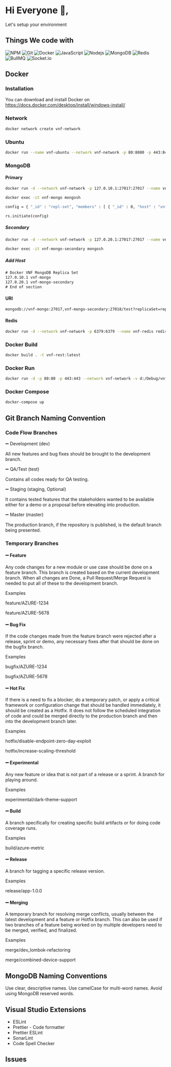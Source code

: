 # Hi Everyone 👋,

Let's setup your environment

## Things We code with

![NPM](https://img.shields.io/badge/NPM-CB3837?logo=npm&logoColor=white&style=for-the-badge)
![Git](https://img.shields.io/badge/Git-F05032?logo=git&logoColor=white&style=for-the-badge)
![Docker](https://img.shields.io/badge/Docker-46a2f1?logo=docker&logoColor=white&style=for-the-badge)
![JavaScript](https://img.shields.io/badge/JavaScript-F7DF1E?logo=javascript&logoColor=black&style=for-the-badge)
![Nodejs](https://img.shields.io/badge/Nodejs-43853d?logo=Node.js&logoColor=white&style=for-the-badge)
![MongoDB](https://img.shields.io/badge/MongoDB-13aa52?logo=mongodb&logoColor=white&style=for-the-badge)
![Redis](https://img.shields.io/badge/Redis-CB3837?logo=redis&logoColor=white&style=for-the-badge)
![BullMQ](https://img.shields.io/badge/BullMQ-1E293B?logo=bullmq&logoColor=white&style=for-the-badge)
![Socket.io](https://img.shields.io/badge/Socket.io-010101?logo=socketio&logoColor=white&style=for-the-badge)

## Docker

### Installation

You can download and install Docker on https://docs.docker.com/desktop/install/windows-install/

### Network

```bash
docker network create vnf-network
```

### Ubuntu

```bash
docker run --name vnf-ubuntu --network vnf-network -p 80:8080 -p 443:8443 -p 22:22 -itd ubuntu:latest
```

### MongoDB

#### Primary

```bash
docker run -d --network vnf-network -p 127.0.10.1:27017:27017 --name vnf-mongo mongo:latest mongod --replSet repl-set

docker exec -it vnf-mongo mongosh

config = { "_id" : "repl-set", "members" : [ { "_id" : 0, "host" : "vnf-mongo:27017" }, { "_id" : 1, "host" : "vnf-mongo-secondary:27017" } ] }

rs.initiate(config)
```

##### Secondary

```bash
docker run -d --network vnf-network -p 127.0.20.1:27017:27017 --name vnf-mongo-secondary mongo:latest mongod --replSet repl-set

docker exec -it vnf-mongo-secondary mongosh
```

##### Add Host

```txt
# Docker VNF MongoDB Replica Set
127.0.10.1 vnf-mongo
127.0.20.1 vnf-mongo-secondary
# End of section
```

#### URI

```txt
mongodb://vnf-mongo:27017,vnf-mongo-secondary:27018/test?replicaSet=repl-set
```

#### Redis

```bash
docker run -d --network vnf-network -p 6379:6379 --name vnf-redis redis:latest
```

### Docker Build

```bash
docker build . -t vnf-rest:latest
```

### Docker Run

```bash
docker run -d -p 80:80 -p 443:443 --network vnf-network -v d:/Debug/vnf-rest/app:/app/ --name vnf-rest vnf-rest:latest
```

### Docker Compose

```bash
docker-compose up
```

## Git Branch Naming Convention

### Code Flow Branches

➖ Development (dev)

All new features and bug fixes should be brought to the development branch.

➖ QA/Test (test)

Contains all codes ready for QA testing.

➖ Staging (staging, Optional)

It contains tested features that the stakeholders wanted to be available either for a demo or a proposal before elevating into production.

➖ Master (master)

The production branch, if the repository is published, is the default branch being presented.

### Temporary Branches

#### ➖ Feature

Any code changes for a new module or use case should be done on a feature branch. This branch is created based on the current development branch. When all changes are Done, a Pull Request/Merge Request is needed to put all of these to the development branch.

Examples

feature/AZURE-1234

feature/AZURE-5678

#### ➖ Bug Fix

If the code changes made from the feature branch were rejected after a release, sprint or demo, any necessary fixes after that should be done on the bugfix branch.

Examples

bugfix/AZURE-1234

bugfix/AZURE-5678

#### ➖ Hot Fix
If there is a need to fix a blocker, do a temporary patch, or apply a critical framework or configuration change that should be handled immediately, it should be created as a Hotfix. It does not follow the scheduled integration of code and could be merged directly to the production branch and then into the development branch later.

Examples

hotfix/disable-endpoint-zero-day-exploit

hotfix/increase-scaling-threshold

#### ➖ Experimental
Any new feature or idea that is not part of a release or a sprint. A branch for playing around.

Examples

experimental/dark-theme-support

#### ➖ Build
A branch specifically for creating specific build artifacts or for doing code coverage runs.

Examples

build/azure-metric

#### ➖ Release
A branch for tagging a specific release version.

Examples

release/app-1.0.0

#### ➖ Merging
A temporary branch for resolving merge conflicts, usually between the latest development and a feature or Hotfix branch. This can also be used if two branches of a feature being worked on by multiple developers need to be merged, verified, and finalized.

Examples

merge/dev_lombok-refactoring

merge/combined-device-support

## MongoDB Naming Conventions

Use clear, descriptive names. Use camelCase for multi-word names. Avoid using MongoDB reserved words.

## Visual Studio Extensions

- ESLint
- Prettier - Code formatter
- Prettier ESLint
- SonarLint
- Code Spell Checker

## Issues
